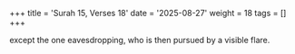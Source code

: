 +++
title = 'Surah 15, Verses 18'
date = '2025-08-27'
weight = 18
tags = []
+++

except the one eavesdropping, who is then pursued by a visible flare.